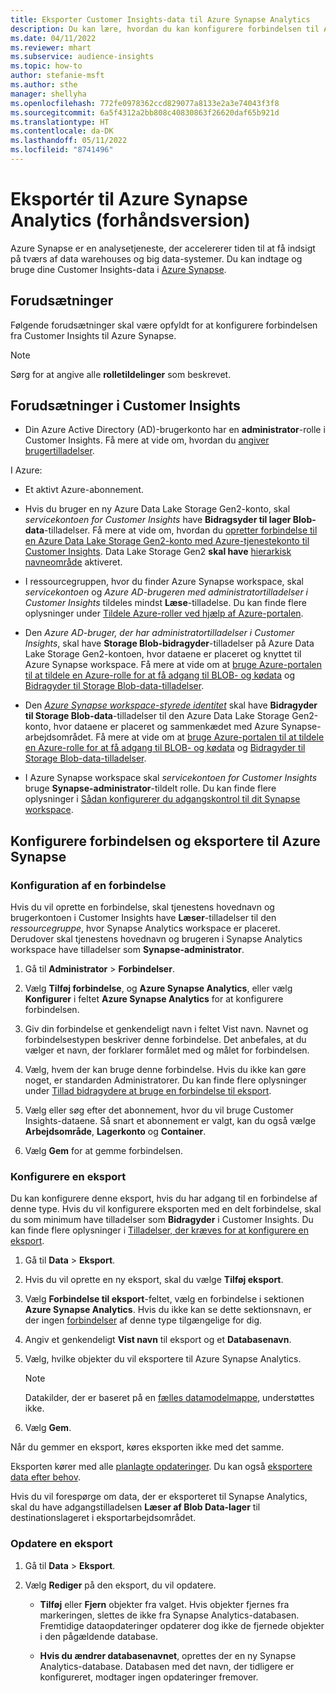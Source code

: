 ```yaml
---
title: Eksporter Customer Insights-data til Azure Synapse Analytics
description: Du kan lære, hvordan du kan konfigurere forbindelsen til Azure Synapse Analytics.
ms.date: 04/11/2022
ms.reviewer: mhart
ms.subservice: audience-insights
ms.topic: how-to
author: stefanie-msft
ms.author: sthe
manager: shellyha
ms.openlocfilehash: 772fe0978362ccd829077a8133e2a3e74043f3f8
ms.sourcegitcommit: 6a5f4312a2bb808c40830863f26620daf65b921d
ms.translationtype: HT
ms.contentlocale: da-DK
ms.lasthandoff: 05/11/2022
ms.locfileid: "8741496"
---
```

# <a name="export-data-to-azure-synapse-analytics-preview"></a>Eksportér til Azure Synapse Analytics (forhåndsversion)

Azure Synapse er en analysetjeneste, der accelererer tiden til at få indsigt på tværs af data warehouses og big data-systemer. Du kan indtage og bruge dine Customer Insights-data i [Azure Synapse](/azure/synapse-analytics/overview-what-is).

## <a name="prerequisites"></a>Forudsætninger

Følgende forudsætninger skal være opfyldt for at konfigurere forbindelsen fra Customer Insights til Azure Synapse.

> [!NOTE]
> Sørg for at angive alle **rolletildelinger** som beskrevet.  

## <a name="prerequisites-in-customer-insights"></a>Forudsætninger i Customer Insights

* Din Azure Active Directory (AD)-brugerkonto har en **administrator**-rolle i Customer Insights. Få mere at vide om, hvordan du [angiver brugertilladelser](permissions.md#assign-roles-and-permissions).

I Azure: 

- Et aktivt Azure-abonnement.

- Hvis du bruger en ny Azure Data Lake Storage Gen2-konto, skal *servicekontoen for Customer Insights* have **Bidragsyder til lager Blob-data**-tilladelser. Få mere at vide om, hvordan du [opretter forbindelse til en Azure Data Lake Storage Gen2-konto med Azure-tjenestekonto til Customer Insights](connect-service-principal.md). Data Lake Storage Gen2 **skal have** [hierarkisk navneområde](/azure/storage/blobs/data-lake-storage-namespace) aktiveret.

- I ressourcegruppen, hvor du finder Azure Synapse workspace, skal *servicekontoen* og *Azure AD-brugeren med administratortilladelser i Customer Insights* tildeles mindst **Læse**-tilladelse. Du kan finde flere oplysninger under [Tildele Azure-roller ved hjælp af Azure-portalen](/azure/role-based-access-control/role-assignments-portal).

- Den *Azure AD-bruger, der har administratortilladelser i Customer Insights*, skal have **Storage Blob-bidragyder**-tilladelser på Azure Data Lake Storage Gen2-kontoen, hvor dataene er placeret og knyttet til Azure Synapse workspace. Få mere at vide om at [bruge Azure-portalen til at tildele en Azure-rolle for at få adgang til BLOB- og kødata](/azure/storage/common/storage-auth-aad-rbac-portal) og [Bidragyder til Storage Blob-data-tilladelser](/azure/role-based-access-control/built-in-roles#storage-blob-data-contributor).

- Den *[Azure Synapse workspace-styrede identitet](/azure/synapse-analytics/security/synapse-workspace-managed-identity)* skal have **Bidragyder til Storage Blob-data**-tilladelser til den Azure Data Lake Storage Gen2-konto, hvor dataene er placeret og sammenkædet med Azure Synapse-arbejdsområdet. Få mere at vide om at [bruge Azure-portalen til at tildele en Azure-rolle for at få adgang til BLOB- og kødata](/azure/storage/common/storage-auth-aad-rbac-portal) og [Bidragyder til Storage Blob-data-tilladelser](/azure/role-based-access-control/built-in-roles#storage-blob-data-contributor).

- I Azure Synapse workspace skal *servicekontoen for Customer Insights* bruge **Synapse-administrator**-tildelt rolle. Du kan finde flere oplysninger i [Sådan konfigurerer du adgangskontrol til dit Synapse workspace](/azure/synapse-analytics/security/how-to-set-up-access-control).

## <a name="set-up-the-connection-and-export-to-azure-synapse"></a>Konfigurere forbindelsen og eksportere til Azure Synapse

### <a name="configure-a-connection"></a>Konfiguration af en forbindelse

Hvis du vil oprette en forbindelse, skal tjenestens hovednavn og brugerkontoen i Customer Insights have **Læser**-tilladelser til den *ressourcegruppe*, hvor Synapse Analytics workspace er placeret. Derudover skal tjenestens hovednavn og brugeren i Synapse Analytics workspace have tilladelser som **Synapse-administrator**. 

1. Gå til **Administrator** > **Forbindelser**.

1. Vælg **Tilføj forbindelse**, og **Azure Synapse Analytics**, eller vælg **Konfigurer** i feltet **Azure Synapse Analytics** for at konfigurere forbindelsen.

1. Giv din forbindelse et genkendeligt navn i feltet Vist navn. Navnet og forbindelsestypen beskriver denne forbindelse. Det anbefales, at du vælger et navn, der forklarer formålet med og målet for forbindelsen.

1. Vælg, hvem der kan bruge denne forbindelse. Hvis du ikke kan gøre noget, er standarden Administratorer. Du kan finde flere oplysninger under [Tillad bidragydere at bruge en forbindelse til eksport](connections.md#allow-contributors-to-use-a-connection-for-exports).

1. Vælg eller søg efter det abonnement, hvor du vil bruge Customer Insights-dataene. Så snart et abonnement er valgt, kan du også vælge **Arbejdsområde**, **Lagerkonto** og **Container**.

1. Vælg **Gem** for at gemme forbindelsen.

### <a name="configure-an-export"></a>Konfigurere en eksport

Du kan konfigurere denne eksport, hvis du har adgang til en forbindelse af denne type. Hvis du vil konfigurere eksporten med en delt forbindelse, skal du som minimum have tilladelser som **Bidragyder** i Customer Insights. Du kan finde flere oplysninger i [Tilladelser, der kræves for at konfigurere en eksport](export-destinations.md#set-up-a-new-export).

1. Gå til **Data** > **Eksport**.

1. Hvis du vil oprette en ny eksport, skal du vælge **Tilføj eksport**.

1. Vælg **Forbindelse til eksport**-feltet, vælg en forbindelse i sektionen **Azure Synapse Analytics**. Hvis du ikke kan se dette sektionsnavn, er der ingen [forbindelser](connections.md) af denne type tilgængelige for dig.

1. Angiv et genkendeligt **Vist navn** til eksport og et **Databasenavn**.

1. Vælg, hvilke objekter du vil eksportere til Azure Synapse Analytics.
   > [!NOTE]
   > Datakilder, der er baseret på en [fælles datamodelmappe](connect-common-data-model.md), understøttes ikke.

2. Vælg **Gem**.

Når du gemmer en eksport, køres eksporten ikke med det samme.

Eksporten kører med alle [planlagte opdateringer](system.md#schedule-tab). Du kan også [eksportere data efter behov](export-destinations.md#run-exports-on-demand).

Hvis du vil forespørge om data, der er eksporteret til Synapse Analytics, skal du have adgangstilladelsen **Læser af Blob Data-lager** til destinationslageret i eksportarbejdsområdet. 

### <a name="update-an-export"></a>Opdatere en eksport

1. Gå til **Data** > **Eksport**.

1. Vælg **Rediger** på den eksport, du vil opdatere.

   - **Tilføj** eller **Fjern** objekter fra valget. Hvis objekter fjernes fra markeringen, slettes de ikke fra Synapse Analytics-databasen. Fremtidige dataopdateringer opdaterer dog ikke de fjernede objekter i den pågældende database.

   - **Hvis du ændrer databasenavnet**, oprettes der en ny Synapse Analytics-database. Databasen med det navn, der tidligere er konfigureret, modtager ingen opdateringer fremover.
